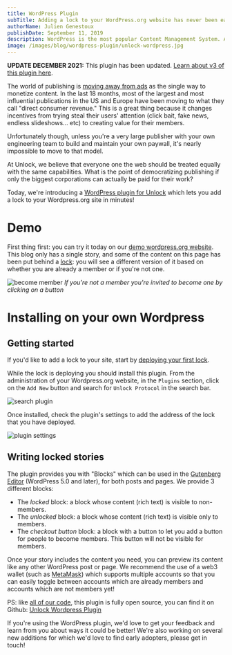 ```yaml
---
title: WordPress Plugin
subTitle: Adding a lock to your WordPress.org website has never been easier!
authorName: Julien Genestoux
publishDate: September 11, 2019
description: WordPress is the most popular Content Management System. Adding a lock to your site lets you monetize the words you write without asking anyone's permission!
image: /images/blog/wordpress-plugin/unlock-wordpress.jpg
---
```


**UPDATE DECEMBER 2021:** This plugin has been updated. [Learn about v3 of this plugin here](https://www.unlock-protocol.com/blog/unlock-protocol-wordpress-plugin).

The world of publishing is [moving away from ads](https://medium.com/unlock-protocol/the-end-of-the-ad-supported-web-d4d093fb462f) as the single way to monetize content. In the last 18 months, most of the largest and most influential publications in the US and Europe have been moving to what they call "direct consumer revenue." This is a great thing because it changes incentives from trying steal their users' attention (click bait, fake news, endless slideshows... etc) to creating value for their members.

Unfortunately though, unless you're a very large publisher with your own engineering team to build and maintain your own paywall, it's nearly impossible to move to that model.

At Unlock, we believe that everyone one the web should be treated equally with the same capabilities. What is the point of democratizing publishing if only the biggest corporations can actually be paid for their work?

Today, we're introducing a [WordPress plugin for Unlock](https://wordpress.org/plugins/unlock-protocol/) which lets you add a lock to your Wordpress.org site in minutes!

# Demo

First thing first: you can try it today on our [demo wordpress.org website](https://wordpress-demo.unlock-protocol.com/). This blog only has a single story, and some of the content on this page has been put behind a [lock](https://etherscan.io/address/0xb0114bbdce17e0af91b2be32916a1e236cf6034f): you will see a different version of it based on whether you are already a member or if you're not one.

![become member](/images/blog/wordpress-plugin/become-member-wordpress.png)
_If you're not a member you're invited to become one by clicking on a button_

# Installing on your own Wordpress

## Getting started

If you'd like to add a lock to your site, start by [deploying your first lock](https://unlock-protocol.com/blog/create-first-lock/).

While the lock is deploying you should install this plugin. From the administration of your Wordpress.org website, in the `Plugins` section, click on the `Add New` button and search for `Unlock Protocol` in the search bar.

![search plugin](/images/blog/wordpress-plugin/search-plugin.png)

Once installed, check the plugin's settings to add the address of the lock that you have deployed.

![plugin settings](/images/blog/wordpress-plugin/plugin-settings.png)

## Writing locked stories

The plugin provides you with "Blocks" which can be used in the [Gutenberg Editor](https://wordpress.org/gutenberg/) (WordPress 5.0 and later), for both posts and pages. We provide 3 different blocks:

- The _locked_ block: a block whose content (rich text) is visible to non-members.
- The _unlocked_ block: a block whose content (rich text) is visible only to members.
- The _checkout button_ block: a block with a button to let you add a button for people to become members. This button will not be visible for members.

Once your story includes the content you need, you can preview its content like any other WordPress post or page. We recommend the use of a web3 wallet (such as [MetaMask](https://metamask.io/)) which supports multiple accounts so that you can easily toggle between accounts which are already members and accounts which are not members yet!

PS: like [all of our code](https://github.com/unlock-protocol/unlock/), this plugin is fully open source, you can find it on Github: [Unlock Wordpress Plugin](https://github.com/unlock-protocol/unlock-wordpress-plugin)

If you're using the WordPress plugin, we'd love to get your feedback and learn from you about ways it could be better! We're also working on several new additions for which we'd love to find early adopters, please get in touch!
